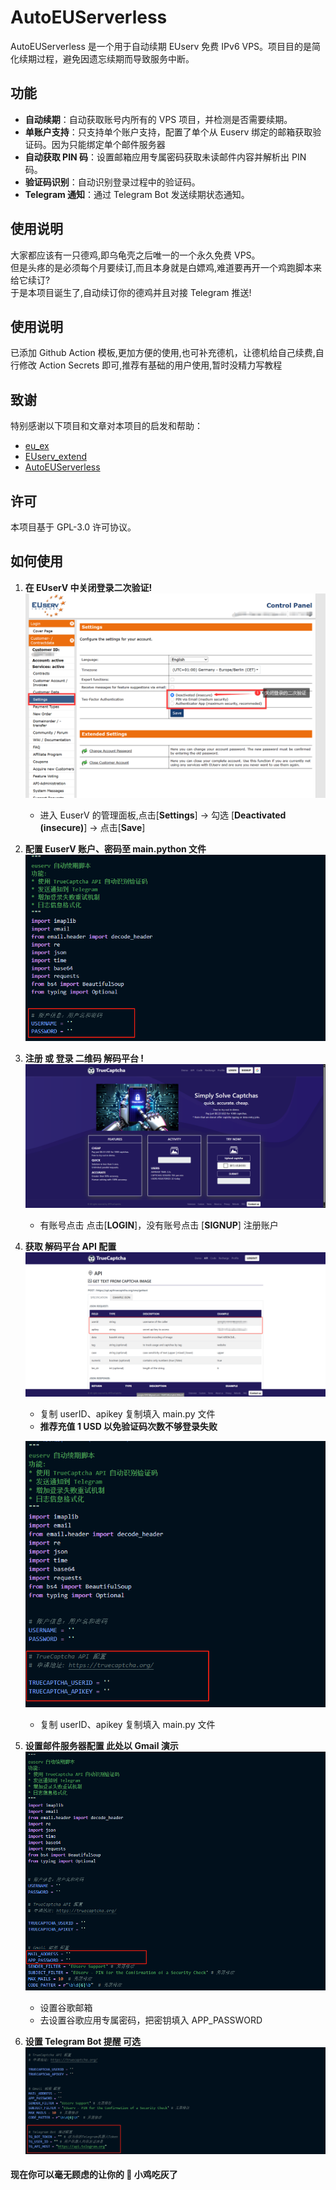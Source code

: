 <!--
 * @Author: Linqh
 * @Date: 2025-07-20 00:03:32
 * @LastEditors: Linqh
 * @LastEditTime: 2025-07-20 12:43:50
 * @Description:
 *
-->

# AutoEUServerless

AutoEUServerless 是一个用于自动续期 EUserv 免费 IPv6 VPS。项目目的是简化续期过程，避免因遗忘续期而导致服务中断。

## 功能

- **自动续期**：自动获取账号内所有的 VPS 项目，并检测是否需要续期。
- **单账户支持**：只支持单个账户支持，配置了单个从 Euserv 绑定的邮箱获取验证码。因为只能绑定单个邮件服务器
- **自动获取 PIN 码**：设置邮箱应用专属密码获取未读邮件内容并解析出 PIN 码。
- **验证码识别**：自动识别登录过程中的验证码。
- **Telegram 通知**：通过 Telegram Bot 发送续期状态通知。

## 使用说明

大家都应该有一只德鸡,即乌龟壳之后唯一的一个永久免费 VPS。  
但是头疼的是必须每个月要续订,而且本身就是白嫖鸡,难道要再开一个鸡跑脚本来给它续订?  
于是本项目诞生了,自动续订你的德鸡并且对接 Telegram 推送!

## 使用说明

已添加 Github Action 模板,更加方便的使用,也可补充德机，让德机给自己续费,自行修改 Action Secrets 即可,推荐有基础的用户使用,暂时没精力写教程

## 致谢

特别感谢以下项目和文章对本项目的启发和帮助：

- [eu_ex](https://github.com/lw9726/eu_ex)
- [EUserv_extend](https://github.com/o0oo0ooo0/EUserv_extend)
- [AutoEUServerless](https://github.com/WizisCool/AutoEUServerless)

## 许可

本项目基于 GPL-3.0 许可协议。

## 如何使用

1.  **在 EUserV 中关闭登录二次验证!**  
    ![Step1](image/step1.png)

    - 进入 EuserV 的管理面板,点击[**Settings**] -> 勾选 [**Deactivated (insecure)**] -> 点击[**Save**]

2.  **配置 EuserV 账户、密码至 main.python 文件**
    ![Step2](image/step2.png)

3.  **注册 或 登录 二维码 解码平台 !**
    ![Step3](image/step3.png)

    - 有账号点击 点击[**LOGIN**]，没有账号点击 [**SIGNUP**] 注册账户

4.  **获取 解码平台 API 配置**
    ![Step4](image/step4.png)

    - 复制 userID、apikey 复制填入 main.py 文件
    - **推荐充值 1 USD 以免验证码次数不够登录失败**

    ![Step5](image/step5.png)

    - 复制 userID、apikey 复制填入 main.py 文件

5.  **设置邮件服务器配置 此处以 Gmail 演示**
    ![Step6](image/step6.png)

    - 设置谷歌邮箱
    - 去设置谷歌应用专属密码，把密钥填入 APP_PASSWORD

6.  **设置 Telegram Bot 提醒 可选**
    ![Step7](image/step7.png)

#### 现在你可以毫无顾虑的让你的 🐥 小鸡吃灰了
